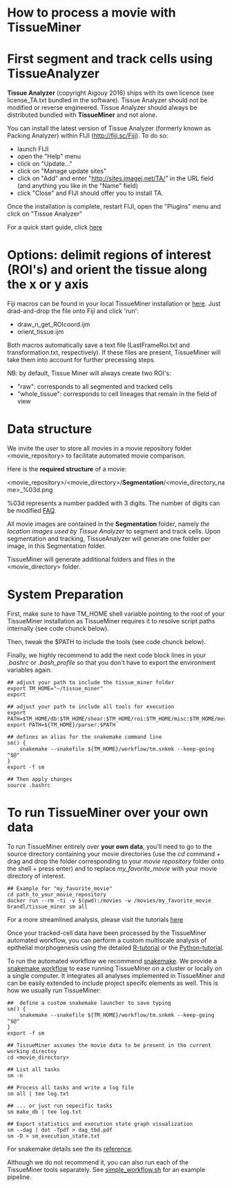 How to process a movie with TissueMiner
=====================================


First segment and track cells using TissueAnalyzer
=============
**Tissue Analyzer** (copyright Aigouy 2016) ships with its own licence
(see license_TA.txt bundled in the software). Tissue Analyzer should not be modified or
reverse engineered.  Tissue Analyzer should always be distributed
bundled with **TissueMiner** and not alone.

You can install the latest version of Tissue Analyzer (formerly known
as Packing Analyzer) within FIJI (http://fiji.sc/Fiji). To do so:

* launch FIJI
* open the "Help" menu
* click on "Update..."
* click on "Manage update sites"
* click on "Add" and enter "http://sites.imagej.net/TA/" in the URL field (and anything you like in the "Name" field)
* click "Close" and FIJI should offer you to install TA.

Once the installation is complete, restart FIJI, open the "Plugins" menu and click on "Tissue Analyzer"

For a quick start guide, click [here](https://github.com/mpicbg-scicomp/tissue_miner/blob/master/docs/TAdoc.pdf)


Options: delimit regions of interest (ROI's) and orient the tissue along the x or y axis
=====

Fiji macros can be found in your local TissueMiner installation or [here](https://github.com/mpicbg-scicomp/tissue_miner/tree/master/fiji_macros). Just drad-and-drop the file onto Fiji and click 'run':
* draw_n_get_ROIcoord.ijm
* orient_tissue.ijm

Both macros automatically save a text file (LastFrameRoi.txt and transformation.txt, respectively). If these files are present, TissueMiner will take them into account for further precessing steps.

NB: by default, Tissue Miner will always create two ROI's: 
* "raw": corresponds to all segmented and tracked cells
* "whole_tissue": corresponds to cell lineages that remain in the field of view


Data structure
================

We invite the user to store all movies in a movie repository folder \<movie_repository\> to facilitate automated movie comparison.

Here is the **required structure** of a movie:


\<movie_repository\>/\<movie_directory\>/**Segmentation**/\<movie_directory_name\>_%03d.png

%03d represents a number padded with 3 digits. The number of digits can be modified [FAQ](https://github.com/mpicbg-scicomp/tissue_miner/blob/master/faq.md).

All movie images are contained in the **Segmentation** folder, namely *the location images used by Tissue Analyzer* to segment and track cells.
Upon segmentation and tracking, TissueAnalyzer will generate one folder per image, in this Segmentation folder.

TissueMiner will generate additional folders and files in the \<movie_directory\> folder.


System Preparation
=======================

First, make sure to have TM_HOME shell variable pointing to the root of your TissueMiner installation as TissueMiner requires it to resolve script paths internally (see code chunck below).

Then, tweak the $PATH to include the tools (see code chunck below).

Finally, we highly recommend to add the next code block lines in your *.bashrc* or *.bash_profile* so that you don't have to export the environment variables again.

```
## adjust your path to include the tissue_miner folder
export TM_HOME="~/tissue_miner"
export

## adjust your path to include all tools for execution
export PATH=$TM_HOME/db:$TM_HOME/shear:$TM_HOME/roi:$TM_HOME/misc:$TM_HOME/movies:$TM_HOME/shear_contributions:$TM_HOME/topology:$TM_HOME/triangles:$TM_HOME/lineage:$PATH
export PATH=${TM_HOME}/parser:$PATH

## defines an alias for the snakemake command line
sm() {
    snakemake --snakefile ${TM_HOME}/workflow/tm.snkmk --keep-going "$@"
}
export -f sm

## Then apply changes
source .bashrc
```



To run TissueMiner over **your own data**
=======================

To run TissueMiner entirely over **your own data**, you'll need to go to the source directory containing your movie directories (use the *cd* command + drag and drop the folder corresponding to your *movie repository* folder onto the shell + press enter) and to replace *my_favorite_movie* with your movie directory of interest.

```
## Example for "my_favorite_movie"
cd path_to_your_movie_repository
docker run --rm -ti -v $(pwd):/movies -w /movies/my_favorite_movie brandl/tissue_miner sm all
```

For a more streamlined analysis, please visit the tutorials [here]()



Once your tracked-cell data have been processed by the TissueMiner automated workflow, you can perform a custom multiscale analysis of epithelial morphogenesis using the detailed [R-tutorial](https://mpicbg-scicomp.github.io/tissue_miner/tm_tutorial/R-tutorial.html) or the [Python-tutorial](https://github.com/mpicbg-scicomp/tissue_miner/blob/master/docs/TM_tutorial_in_Python/TissueMiner_pythonTutorial-3WT_Demo.md).




To run the automated workflow we recommend [snakemake](https://bitbucket.org/johanneskoester/snakemake/wiki/Home). We provide a [snakemake workflow](workflow/tm.snkmk) to ease running TissueMiner on a cluster or locally on a single computer. It integrates all analyses implemented in TissueMiner and can be easily extended to include project specifc elements as well. This is how we usually run TissueMiner:

    ##  define a custom snakemake launcher to save typing
    sm() {
        snakemake --snakefile ${TM_HOME}/workflow/tm.snkmk --keep-going "$@"
    }
    export -f sm

    ## TissueMiner assumes the movie data to be present in the current working directoy
    cd <movie_directory>

    ## List all tasks
    sm -n

    ## Process all tasks and write a log file
    sm all | tee log.txt

    ## ... or just run sepecific tasks
    sm make_db | tee log.txt

    ## Export statistics and execution state graph visualization
    sm --dag | dot -Tpdf > dag_tbd.pdf
    sm -D > sm_execution_state.txt

For snakemake details see the its [reference](https://bitbucket.org/johanneskoester/snakemake/wiki/Home).

Although we do not recommend it, you can also run each of the TissueMiner tools separately. See [simple_workflow.sh](workflow/simple_workflow.sh) for an example pipeline.
